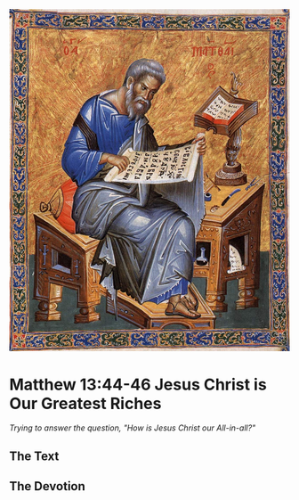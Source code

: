 <img class="intro-right" src="../images/art-matthew.jpg">

# Matthew 13:44-46 Jesus Christ is Our Greatest Riches

*Trying to answer the question, "How is Jesus Christ our All-in-all?"*

## The Text

## The Devotion